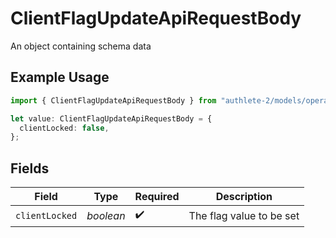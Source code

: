 # ClientFlagUpdateApiRequestBody

An object containing schema data

## Example Usage

```typescript
import { ClientFlagUpdateApiRequestBody } from "authlete-2/models/operations";

let value: ClientFlagUpdateApiRequestBody = {
  clientLocked: false,
};
```

## Fields

| Field                     | Type                      | Required                  | Description               |
| ------------------------- | ------------------------- | ------------------------- | ------------------------- |
| `clientLocked`            | *boolean*                 | :heavy_check_mark:        | The flag value to be set<br/> |